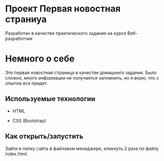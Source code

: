 # Проект Первая новостная страниуа

Разработан в качестве практического задания на курсе Веб-разработчик

# Немного о себе

Это первая новостная страница в качестве домашнего задания.
Было сложно, много информации не получается запомнить, но я верю, что с опытом все придет.


## Используемые технологии

* HTML

* CSS (Bootstrap)


## Как открыть/запустить

Зайти в папку сайта в файловом менеджере, кликнуть 2 раза по файлу index.html.
